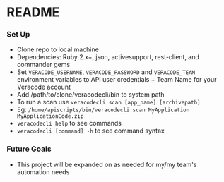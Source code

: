 # README #

### Set Up ###

* Clone repo to local machine
* Dependencies: Ruby 2.x+, json, activesupport, rest-client, and commander gems
* Set `VERACODE_USERNAME`, `VERACODE_PASSWORD` and `VERACODE_TEAM` environment variables to API user credentials + Team Name for your Veracode account
* Add /path/to/clone/veracodecli/bin to system path
* To run a scan use `veracodecli scan [app_name] [archivepath]`
* Eg: `/home/apiscripts/bin/veracodecli scan MyApplication MyApplicationCode.zip`
* `veracodecli help` to see commands
* `veracodecli [command] -h` to see command syntax

### Future Goals ###
* This project will be expanded on as needed for my/my team's automation needs
